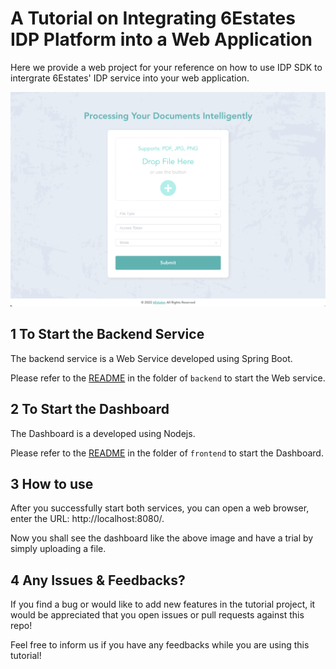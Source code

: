 #  A Tutorial on Integrating 6Estates IDP Platform into a Web Application

Here we provide a web project for your reference on how to use IDP SDK to intergrate 6Estates' IDP service into your web application.

![screenshot](./imgs/screenshot.png)

## 1 To Start the Backend Service 

The backend service is a Web Service developed using Spring Boot. 

Please refer to the [README](./backend/README.md) in the folder of `backend` to start the Web service. 

## 2 To Start the Dashboard

The Dashboard is a developed using Nodejs.

Please refer to the [README](./frontend/README.md) in the folder of `frontend` to start the Dashboard. 

## 3 How to use 

After you successfully start both services, you can open a web browser, enter the URL: http://localhost:8080/. 

Now you shall see the dashboard like the above image and have a trial by simply uploading a file.  

## 4 Any Issues & Feedbacks?

If you find a bug or would like to add new features in the tutorial project, it would be appreciated that you open issues or pull requests against this repo!

Feel free to inform us if you have any feedbacks while you are using this tutorial!  
